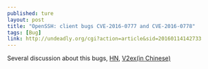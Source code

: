 ```yaml
---
published: ture
layout: post
title: "OpenSSH: client bugs CVE-2016-0777 and CVE-2016-0778"
tags: [Bug]
link: http://undeadly.org/cgi?action=article&sid=20160114142733
---
```


Several discussion about this bugs, [HN](https://news.ycombinator.com/item?id=10901588), [V2ex(in Chinese)](http://www.v2ex.com/t/250862)
